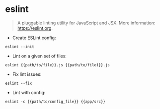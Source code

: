 # eslint

> A pluggable linting utility for JavaScript and JSX.
> More information: <https://eslint.org>.

- Create ESLint config:

`eslint --init`

- Lint on a given set of files:

`eslint {{path/to/file}}.js {{path/to/file1}}.js`

- Fix lint issues:

`eslint --fix`

- Lint with config:

`eslint -c {{path/to/config_file}} {{app/src}}`
